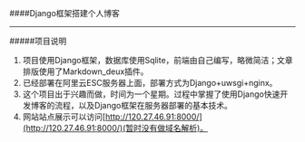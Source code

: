 ####Django框架搭建个人博客

---
#####项目说明

1. 项目使用Django框架，数据库使用Sqlite，前端由自己编写，略微简洁；文章排版使用了Markdown_deux插件。
2. 已经部署在阿里云ESC服务器上面，部署方式为Django+uwsgi+nginx。
3. 这个项目出于兴趣而做，时间为一个星期。过程中掌握了使用Django快速开发博客的流程，以及Django框架在服务器部署的基本技术。
4. 网站站点展示可以访问[http://120.27.46.91:8000/](http://120.27.46.91:8000/)(暂时没有做域名解析)。